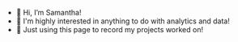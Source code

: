 - 👋 Hi, I’m Samantha! 
- 👀 I'm highly interested in anything to do with analytics and data! 
- 🌱 Just using this page to record my projects worked on! 

<!---
bxxye/bxxye is a ✨ special ✨ repository because its `README.md` (this file) appears on your GitHub profile.
You can click the Preview link to take a look at your changes.
--->
